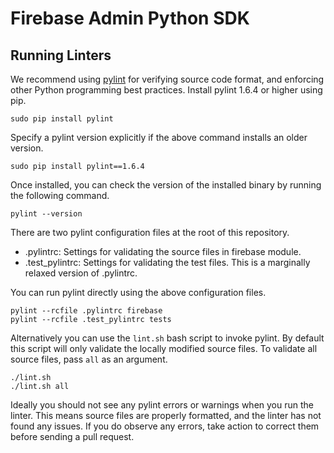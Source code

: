 # Firebase Admin Python SDK

## Running Linters
We recommend using [pylint](https://pylint.org/) for verifying source code
format, and enforcing other Python programming best practices. Install pylint
1.6.4 or higher using pip.

```
sudo pip install pylint
```

Specify a pylint version explicitly if the above command installs an older 
version.

```
sudo pip install pylint==1.6.4
```

Once installed, you can check the version of the installed binary by running
the following command.

```
pylint --version
```

There are two pylint configuration files at the root of this repository.
 * .pylintrc: Settings for validating the source files in firebase module.
 * .test_pylintrc: Settings for validating the test files. This is a marginally
    relaxed version of .pylintrc.
    
You can run pylint directly using the above configuration files.

```
pylint --rcfile .pylintrc firebase
pylint --rcfile .test_pylintrc tests
```

Alternatively you can use the `lint.sh` bash script to invoke pylint. By default
this script will only validate the locally modified source files. To validate
all source files, pass `all` as an argument.

```
./lint.sh
./lint.sh all
```

Ideally you should not see any pylint errors or warnings when you run the linter.
This means source files are properly formatted, and the linter has not found any
issues. If you do observe any errors, take action to correct them before sending
a pull request.
